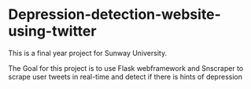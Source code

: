 # Depression-detection-website-using-twitter
This is a final year project for Sunway University.

The Goal for this project is to use Flask webframework and Snscraper to scrape user tweets in real-time and detect if there is hints of depression
